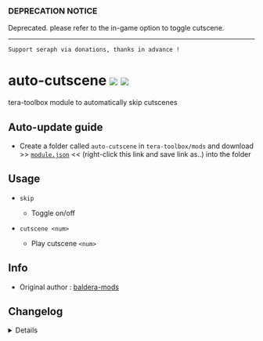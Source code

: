### DEPRECATION NOTICE
Deprecated. please refer to the in-game option to toggle cutscene.

----

```
Support seraph via donations, thanks in advance !
```

# auto-cutscene [![](https://img.shields.io/badge/paypal-donate-333333.svg?colorA=0070BA&colorB=333333)](https://www.paypal.me/seraphinush) [![](https://img.shields.io/badge/patreon-pledge-333333.svg?colorA=F96854&colorB=333333)](https://www.patreon.com/seraphinush)
tera-toolbox module to automatically skip cutscenes

## Auto-update guide
- Create a folder called `auto-cutscene` in `tera-toolbox/mods` and download >> [`module.json`](https://raw.githubusercontent.com/seraphinush-gaming/auto-cutscene/master/module.json) << (right-click this link and save link as..) into the folder

## Usage
- `skip`
  - Toggle on/off

- `cutscene <num>`
  - Play cutscene `<num>`

## Info
- Original author : [baldera-mods](https://github.com/baldera-mods)

## Changelog
<details>

    1.20
    - Added `cutscene` command
    1.1f
    - Updated to latest toolbox settings
    1.1e
    - Removed `command` require()
    - Updated to `mod.command`
    1.1d
    - Removed font color bloat
    1.1c
    - Added auto-update support
    - Refactored config file
    -- Added `enable`
    1.1b
    - Updated name and font color
    1.1a
    - Updated code aesthetics
    1.18
    - Updated code
    - Added string function
    1.17
    - Updated code aesthetics
    1.16
    - Updated code aesthetics
    1.15
    - Rolled back code
    1.14
    - Fixed error
    1.0a
    - Updated code
    1.00
    - Initial fork

</details>
